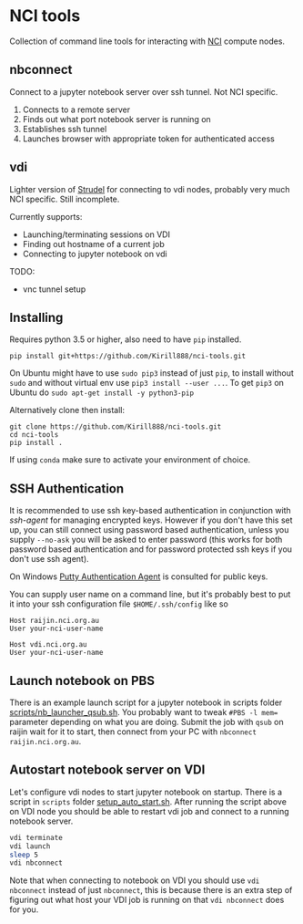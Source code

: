 # NCI tools

Collection of command line tools for interacting with [NCI](http://nci.org.au) compute nodes.

## nbconnect

Connect to a jupyter notebook server over ssh tunnel. Not NCI specific.

1. Connects to a remote server
2. Finds out what port notebook server is running on
3. Establishes ssh tunnel
4. Launches browser with appropriate token for authenticated access


## vdi

Lighter version of [Strudel](https://cvl.massive.org.au/launcher_files/stable/)
for connecting to vdi nodes, probably very much NCI specific. Still incomplete.

Currently supports:

- Launching/terminating sessions on VDI
- Finding out hostname of a current job
- Connecting to jupyter notebook on vdi

TODO:

- vnc tunnel setup

## Installing

Requires python 3.5 or higher, also need to have `pip` installed.

```
pip install git+https://github.com/Kirill888/nci-tools.git
```

On Ubuntu might have to use `sudo pip3` instead of just `pip`, to install without `sudo` and without virtual env use `pip3 install --user ...`. To get `pip3` on Ubuntu do `sudo apt-get install -y python3-pip`

Alternatively clone then install:

```
git clone https://github.com/Kirill888/nci-tools.git
cd nci-tools
pip install .
```

If using `conda` make sure to activate your environment of choice.

## SSH Authentication

It is recommended to use ssh key-based authentication in conjunction with
*ssh-agent* for managing encrypted keys. However if you don't have this set up,
you can still connect using password based authentication, unless you supply
`--no-ask` you will be asked to enter password (this works for both password
based authentication and for password protected ssh keys if you don't use ssh
agent).

On Windows [Putty Authentication Agent](https://winscp.net/eng/docs/ui_pageant)
is consulted for public keys.

You can supply user name on a command line, but it's probably best to put it
into your ssh configuration file `$HOME/.ssh/config` like so

```
Host raijin.nci.org.au
User your-nci-user-name

Host vdi.nci.org.au
User your-nci-user-name
```

## Launch notebook on PBS

There is an example launch script for a jupyter notebook in scripts
folder [scripts/nb_launcher_qsub.sh](scripts/nb_launcher_qsub.sh). You probably
want to tweak `#PBS -l mem=` parameter depending on what you are doing. Submit
the job with `qsub` on raijin wait for it to start, then connect from your PC
with `nbconnect raijin.nci.org.au`.


## Autostart notebook server on VDI

Let's configure vdi nodes to start jupyter notebook on startup. There is a
script in `scripts` folder [setup_auto_start.sh](scripts/setup_auto_start.sh).
After running the script above on VDI node you should be able to restart vdi job
and connect to a running notebook server.

```bash
vdi terminate
vdi launch
sleep 5
vdi nbconnect
```

Note that when connecting to notebook on VDI you should use `vdi nbconnect`
instead of just `nbconnect`, this is because there is an extra step of figuring
out what host your VDI job is running on that `vdi nbconnect` does for you.
